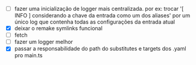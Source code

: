 - [ ] fazer uma inicialização de logger mais centralizada. por ex:
    trocar '[ INFO ] considerando a chave da entrada como um dos aliases'
    por um único log que contenha todas as configurações da entrada atual
- [x] deixar o remake symlinks funcional
- [ ] fetch
- [ ] fazer um logger melhor
- [x] passar a responsabilidade do path do substitutes e targets dos .yaml pro main.ts
